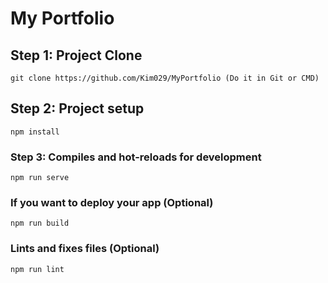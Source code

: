 # My Portfolio

## Step 1: Project Clone
```
git clone https://github.com/Kim029/MyPortfolio (Do it in Git or CMD)
```

## Step 2: Project setup
```
npm install
```

### Step 3: Compiles and hot-reloads for development
```
npm run serve
```

### If you want to deploy your app (Optional)
```
npm run build
```

### Lints and fixes files (Optional)
```
npm run lint
```

